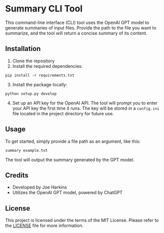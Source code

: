 # Summary CLI Tool

This command-line interface (CLI) tool uses the OpenAI GPT model to generate summaries of input files. Provide the path to the file you want to summarize, and the tool will return a concise summary of its content.

## Installation

1. Clone the repository
2. Install the required dependencies:

```
pip install -r requirements.txt
```

3. Install the package locally:

```
python setup.py develop
```

4. Set up an API key for the OpenAI API. The tool will prompt you to enter your API key the first time it runs. The key will be stored in a `config.ini` file located in the project directory for future use.

## Usage

To get started, simply provide a file path as an argument, like this:

```
summary example.txt
```

The tool will output the summary generated by the GPT model.

## Credits

- Developed by Joe Harkins
- Utilizes the OpenAI GPT model, powered by ChatGPT

## License

This project is licensed under the terms of the MIT License. Please refer to the [LICENSE](LICENSE) file for more information.
